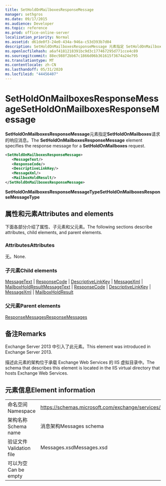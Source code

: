 ```yaml
---
title: SetHoldOnMailboxesResponseMessage
manager: sethgros
ms.date: 09/17/2015
ms.audience: Developer
ms.topic: reference
ms.prod: office-online-server
localization_priority: Normal
ms.assetid: d61de0f3-24e0-434a-946a-c53d393b7d04
description: SetHoldOnMailboxesResponseMessage 元素指定 SetHoldOnMailboxes 请求的响应消息。
ms.openlocfilehash: a6af4181218391bc9d3c177467295d771cce4c89
ms.sourcegitcommit: 88ec988f2bb67c1866d06b361615f3674a24e795
ms.translationtype: MT
ms.contentlocale: zh-CN
ms.lasthandoff: 05/31/2020
ms.locfileid: "44456407"
---
```

# <a name="setholdonmailboxesresponsemessage"></a><span data-ttu-id="15e23-103">SetHoldOnMailboxesResponseMessage</span><span class="sxs-lookup"><span data-stu-id="15e23-103">SetHoldOnMailboxesResponseMessage</span></span>

<span data-ttu-id="15e23-104">**SetHoldOnMailboxesResponseMessage**元素指定**SetHoldOnMailboxes**请求的响应消息。</span><span class="sxs-lookup"><span data-stu-id="15e23-104">The **SetHoldOnMailboxesResponseMessage** element specifies the response message for a **SetHoldOnMailboxes** request.</span></span> 
  
```XML
<SetHoldOnMailboxesResponseMessage>
   <MessageText/>
   <ResponseCode/>
   <DescriptiveLinkKey/>
   <MessageXml/>
   <MailboxHoldResult/>
</SetHoldOnMailboxesResponseMessage>
```

 <span data-ttu-id="15e23-105">**SetHoldOnMailboxesResponseMessageType**</span><span class="sxs-lookup"><span data-stu-id="15e23-105">**SetHoldOnMailboxesResponseMessageType**</span></span>
## <a name="attributes-and-elements"></a><span data-ttu-id="15e23-106">属性和元素</span><span class="sxs-lookup"><span data-stu-id="15e23-106">Attributes and elements</span></span>

<span data-ttu-id="15e23-107">下面各部分介绍了属性、子元素和父元素。</span><span class="sxs-lookup"><span data-stu-id="15e23-107">The following sections describe attributes, child elements, and parent elements.</span></span>
  
### <a name="attributes"></a><span data-ttu-id="15e23-108">Attributes</span><span class="sxs-lookup"><span data-stu-id="15e23-108">Attributes</span></span>

<span data-ttu-id="15e23-109">无。</span><span class="sxs-lookup"><span data-stu-id="15e23-109">None.</span></span>
  
### <a name="child-elements"></a><span data-ttu-id="15e23-110">子元素</span><span class="sxs-lookup"><span data-stu-id="15e23-110">Child elements</span></span>

<span data-ttu-id="15e23-111">[MessageText](messagetext.md)  | [ResponseCode](responsecode.md)  | [DescriptiveLinkKey](descriptivelinkkey.md)  | [MessageXml](messagexml.md)  | [MailboxHoldResult](mailboxholdresult.md)</span><span class="sxs-lookup"><span data-stu-id="15e23-111">[MessageText](messagetext.md) | [ResponseCode](responsecode.md) | [DescriptiveLinkKey](descriptivelinkkey.md) | [MessageXml](messagexml.md) | [MailboxHoldResult](mailboxholdresult.md)</span></span>
  
### <a name="parent-elements"></a><span data-ttu-id="15e23-112">父元素</span><span class="sxs-lookup"><span data-stu-id="15e23-112">Parent elements</span></span>

[<span data-ttu-id="15e23-113">ResponseMessages</span><span class="sxs-lookup"><span data-stu-id="15e23-113">ResponseMessages</span></span>](responsemessages.md)
  
## <a name="remarks"></a><span data-ttu-id="15e23-114">备注</span><span class="sxs-lookup"><span data-stu-id="15e23-114">Remarks</span></span>

<span data-ttu-id="15e23-115">Exchange Server 2013 中引入了此元素。</span><span class="sxs-lookup"><span data-stu-id="15e23-115">This element was introduced in Exchange Server 2013.</span></span>
  
<span data-ttu-id="15e23-116">描述此元素的架构位于承载 Exchange Web Services 的 IIS 虚拟目录中。</span><span class="sxs-lookup"><span data-stu-id="15e23-116">The schema that describes this element is located in the IIS virtual directory that hosts Exchange Web Services.</span></span>
  
## <a name="element-information"></a><span data-ttu-id="15e23-117">元素信息</span><span class="sxs-lookup"><span data-stu-id="15e23-117">Element information</span></span>

|||
|:-----|:-----|
|<span data-ttu-id="15e23-118">命名空间</span><span class="sxs-lookup"><span data-stu-id="15e23-118">Namespace</span></span>  <br/> |https://schemas.microsoft.com/exchange/services/2006/messages  <br/> |
|<span data-ttu-id="15e23-119">架构名称</span><span class="sxs-lookup"><span data-stu-id="15e23-119">Schema name</span></span>  <br/> |<span data-ttu-id="15e23-120">消息架构</span><span class="sxs-lookup"><span data-stu-id="15e23-120">Messages schema</span></span>  <br/> |
|<span data-ttu-id="15e23-121">验证文件</span><span class="sxs-lookup"><span data-stu-id="15e23-121">Validation file</span></span>  <br/> |<span data-ttu-id="15e23-122">Messages.xsd</span><span class="sxs-lookup"><span data-stu-id="15e23-122">Messages.xsd</span></span>  <br/> |
|<span data-ttu-id="15e23-123">可以为空</span><span class="sxs-lookup"><span data-stu-id="15e23-123">Can be empty</span></span>  <br/> ||
   

